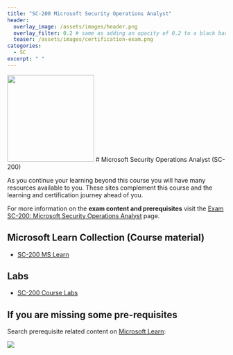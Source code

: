 ```yaml
---
title: "SC-200 Microsoft Security Operations Analyst"
header:
  overlay_image: /assets/images/header.png
  overlay_filter: 0.2 # same as adding an opacity of 0.2 to a black background
  teaser: /assets/images/certification-exam.png
categories:
  - SC
excerpt: " "
---
```


<img src="../../assets/images/certification-exam.png" width="200" height="200">
# Microsoft Security Operations Analyst (SC-200) 

As you continue your learning beyond this course you will have many resources available to you. These sites complement this course and the learning and certification journey ahead of you.

For more information on the **exam content and prerequisites** visit the [Exam SC-200: Microsoft Security Operations Analyst](https://learn.microsoft.com/en-us/certifications/exams/sc-200) page.

## Microsoft Learn Collection (Course material)
- [SC-200 MS Learn](https://aka.ms/courseSC-200)

## Labs
- [SC-200 Course Labs](https://aka.ms/sc200labs)

## If you are missing some pre-requisites
Search prerequisite related content on [Microsoft Learn](https://learn.microsoft.com/en-us/training/browse/):

<img src="../../assets/images/learn-search.png">